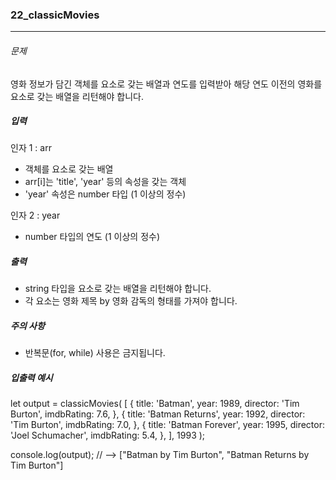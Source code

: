 ### 22_classicMovies

***

###### 문제 

영화 정보가 담긴 객체를 요소로 갖는 배열과 연도를 입력받아 해당 연도 이전의 영화를 요소로 갖는 배열을 리턴해야 합니다.

##### 입력

인자 1 : arr
- 객체를 요소로 갖는 배열
- arr[i]는 'title', 'year' 등의 속성을 갖는 객체
- 'year' 속성은 number 타입 (1 이상의 정수)

인자 2 : year
- number 타입의 연도 (1 이상의 정수)

##### 출력

- string 타입을 요소로 갖는 배열을 리턴해야 합니다.
- 각 요소는 영화 제목 by 영화 감독의 형태를 가져야 합니다.

##### 주의 사항

- 반복문(for, while) 사용은 금지됩니다.

##### 입출력 예시

let output = classicMovies(
  [
    {
      title: 'Batman',
      year: 1989,
      director: 'Tim Burton',
      imdbRating: 7.6,
    },
    {
      title: 'Batman Returns',
      year: 1992,
      director: 'Tim Burton',
      imdbRating: 7.0,
    },
    {
      title: 'Batman Forever',
      year: 1995,
      director: 'Joel Schumacher',
      imdbRating: 5.4,
    },
  ],
  1993
);

console.log(output); // --> ["Batman by Tim Burton", "Batman Returns by Tim Burton"]